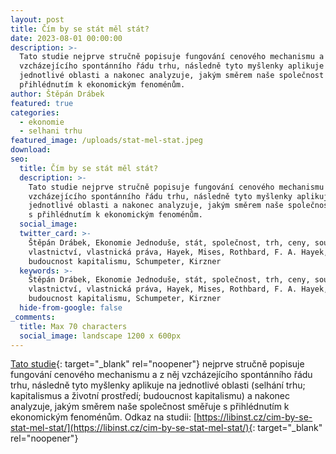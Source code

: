 ```yaml
---
layout: post
title: Čím by se stát měl stát?
date: 2023-08-01 00:00:00
description: >-
  Tato studie nejprve stručně popisuje fungování cenového mechanismu a z něj
  vzcházejícího spontánního řádu trhu, následně tyto myšlenky aplikuje na
  jednotlivé oblasti a nakonec analyzuje, jakým směrem naše společnost směřuje s
  přihlédnutím k ekonomickým fenoménům.
author: Štěpán Drábek
featured: true
categories:
  - ekonomie
  - selhani trhu
featured_image: /uploads/stat-mel-stat.jpeg
download:
seo:
  title: Čím by se stát měl stát?
  description: >-
    Tato studie nejprve stručně popisuje fungování cenového mechanismu a z něj
    vzcházejícího spontánního řádu trhu, následně tyto myšlenky aplikuje na
    jednotlivé oblasti a nakonec analyzuje, jakým směrem naše společnost směřuje
    s přihlédnutím k ekonomickým fenoménům.
  social_image:
  twitter_card: >-
    Štěpán Drábek, Ekonomie Jednoduše, stát, společnost, trh, ceny, soukromé
    vlastnictví, vlastnická práva, Hayek, Mises, Rothbard, F. A. Hayek,
    budoucnost kapitalismu, Schumpeter, Kirzner
  keywords: >-
    Štěpán Drábek, Ekonomie Jednoduše, stát, společnost, trh, ceny, soukromé
    vlastnictví, vlastnická práva, Hayek, Mises, Rothbard, F. A. Hayek,
    budoucnost kapitalismu, Schumpeter, Kirzner
  hide-from-google: false
_comments:
  title: Max 70 characters
  social_image: landscape 1200 x 600px
---
```

[Tato studie](https://libinst.cz/wp-content/uploads/2023/08/stat-trh_public_v1.pdf){: target="_blank" rel="noopener"}&nbsp;nejprve stručně popisuje fungování cenového mechanismu a z&nbsp;něj vzcházejícího spontánního řádu trhu, následně tyto myšlenky aplikuje na jednotlivé oblasti (selhání trhu; kapitalismus a životní prostředí; budoucnost kapitalismu) a nakonec analyzuje, jakým směrem naše společnost směřuje s přihlédnutím k ekonomickým fenoménům. Odkaz na studii:&nbsp;[https://libinst.cz/cim-by-se-stat-mel-stat/](https://libinst.cz/cim-by-se-stat-mel-stat/){: target="_blank" rel="noopener"}